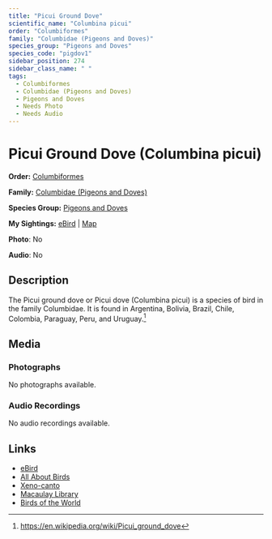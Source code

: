 ```yaml
---
title: "Picui Ground Dove"
scientific_name: "Columbina picui"
order: "Columbiformes"
family: "Columbidae (Pigeons and Doves)"
species_group: "Pigeons and Doves"
species_code: "pigdov1"
sidebar_position: 274
sidebar_class_name: " "
tags: 
  - Columbiformes
  - Columbidae (Pigeons and Doves)
  - Pigeons and Doves
  - Needs Photo
  - Needs Audio
---
```


# Picui Ground Dove (Columbina picui)

**Order:** [Columbiformes](/tags/columbiformes)

**Family:** [Columbidae (Pigeons and Doves)](/tags/columbidae-pigeons-and-doves)

**Species Group:** [Pigeons and Doves](/tags/pigeons-and-doves)

**My Sightings:** [eBird](https://ebird.org/lifelist?r=world&time=life&spp=pigdov1) | [Map](/map?species_code=pigdov1)

**Photo**: No 

**Audio**: No

## Description
The Picui ground dove or Picui dove (Columbina picui) is a species of bird in the family Columbidae. It is found in Argentina, Bolivia, Brazil, Chile, Colombia, Paraguay, Peru, and Uruguay.[^1]

[^1]: https://en.wikipedia.org/wiki/Picui_ground_dove

## Media
### Photographs
No photographs available.

### Audio Recordings
No audio recordings available.

## Links
* [eBird](https://ebird.org/species/pigdov1) 
* [All About Birds](https://www.allaboutbirds.org/guide/pigdov1) 
* [Xeno-canto](https://www.xeno-canto.org/species/columbina-picui) 
* [Macaulay Library](https://search.macaulaylibrary.org/catalog?taxonCode=pigdov1&sort=rating_rank_desc)
* [Birds of the World](https://birdsoftheworld.org/bow/species/pigdov1)

